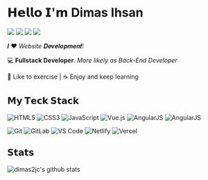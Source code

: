 # 𝗛𝗲𝗹𝗹𝗼 𝗜'𝗺 **Dimas Ihsan**

[![](https://img.shields.io/badge/-@dimas2jc-%23181717?style=flat-square&logo=github)](https://github.com/dimas2jc)
[![](https://img.shields.io/badge/-@dimas2jc-%23181717?style=flat-square&logo=gitlab)](https://gitlab.com/dimas2jc)
[![](https://img.shields.io/badge/-@dimasihsan-%23181717?style=flat-square&logo=linkedin)](https://www.linkedin.com/in/dimas-ihsan-almahdi-4b1b38209)
[![](https://img.shields.io/website?color=0ab9e6&style=flat-square&up_message=dimasihsan.com&url=https%3A%2F%2Fxlbd.me)](https://dimasihsan.com)

𝑰 ❤️ _Website_ 𝑫𝒆𝒗𝒆𝒍𝒐𝒑𝒎𝒆𝒏𝒕!

:computer: **Fullstack Developer**. _More likely as Back-End Developer_

🖖 Like to exercise | ☕️ Enjoy and keep learning

## 𝗠𝘆 𝗧𝗲𝗰𝗸 𝗦𝘁𝗮𝗰𝗸

![HTML5](https://img.shields.io/badge/-HTML5-%23E44D27?style=flat-square&logo=html5&logoColor=ffffff)
![CSS3](https://img.shields.io/badge/-CSS3-%231572B6?style=flat-square&logo=css3)
![JavaScript](https://img.shields.io/badge/-JavaScript-%23F7DF1C?style=flat-square&logo=javascript&logoColor=000000&labelColor=%23F7DF1C&color=%23FFCE5A)
![Vue.js](https://img.shields.io/badge/-Vue.js-%232c3e50?style=flat-square&logo=vuedotjs)
![AngularJS](https://img.shields.io/badge/-AngularJS-%23282C34?style=flat-square&logo=angularjs)
![AngularJS](https://img.shields.io/badge/-Laravel-%23282C34?style=flat-square&logo=laravel)

![Git](https://img.shields.io/badge/-Git-%23F05032?style=flat-square&logo=git&logoColor=%23ffffff)
![GitLab](https://img.shields.io/badge/-GitLab-FCA121?style=flat-square&logo=gitlab)
![VS Code](https://img.shields.io/badge/-VSCode-%23007ACC?style=flat-square&logo=visual-studio-code)
![Netlify](https://img.shields.io/badge/-Netlify-%2300C7B7?style=flat-square&logo=netlify&logoColor=ffffff)
![Vercel](https://img.shields.io/badge/-Vercel-%23ffffff?style=flat-square&logo=vercel&logoColor=000000)

## 𝗦𝘁𝗮𝘁𝘀

![dimas2jc's github stats](https://github-readme-stats.vercel.app/api?username=dimas2jc&show_icons=true&theme=dracula)
